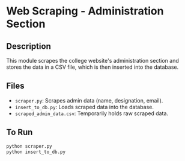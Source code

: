 # Web Scraping - Administration Section

## Description
This module scrapes the college website's administration section and stores the data in a CSV file, which is then inserted into the database.

## Files
- `scraper.py`: Scrapes admin data (name, designation, email).
- `insert_to_db.py`: Loads scraped data into the database.
- `scraped_admin_data.csv`: Temporarily holds raw scraped data.

## To Run
```bash
python scraper.py
python insert_to_db.py
